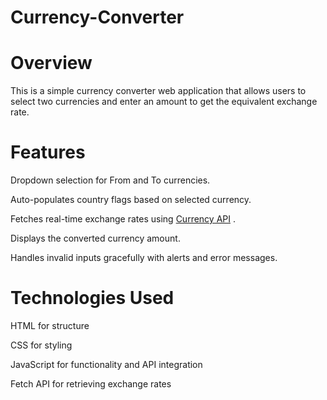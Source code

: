 # Currency-Converter

# Overview

This is a simple currency converter web application that allows users to select two currencies and enter an amount to get the equivalent exchange rate.

# Features

Dropdown selection for From and To currencies.

Auto-populates country flags based on selected currency.

Fetches real-time exchange rates using [Currency API](https://cdn.jsdelivr.net/npm/@fawazahmed0/currency-api@latest/v1/currencies/usd.json)
.

Displays the converted currency amount.

Handles invalid inputs gracefully with alerts and error messages.

# Technologies Used

HTML for structure

CSS for styling

JavaScript for functionality and API integration

Fetch API for retrieving exchange rates